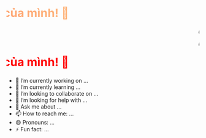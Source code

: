 <p align="center">
  <svg width="100%" height="50">
    <defs>
      <linearGradient id="gradientText" x1="0%" y1="0%" x2="100%" y2="0%">
        <stop offset="0%" style="stop-color:#ff7e5f; stop-opacity:1" />
        <stop offset="100%" style="stop-color:#feb47b; stop-opacity:1" />
      </linearGradient>
    </defs>
    <text x="0" y="35" font-size="30" font-weight="bold" fill="url(#gradientText)">
      <animate attributeName="x" from="-100%" to="100%" dur="5s" repeatCount="indefinite" />
      🔥 Chào mừng bạn đến với GitHub của mình! 🚀
    </text>
  </svg>
</p>


<p align="center">
  <marquee>🔥 Chào mừng bạn đến với GitHub của mình! 🚀</marquee>
</p>

<p align="center">
  <marquee>🔥 Welcome to my GitHub! 🚀</marquee>
</p>

<p align="center">
  <svg width="100%" height="50">
    <text x="0" y="35" font-size="30" font-weight="bold" fill="red">
      <animate attributeName="x" from="-100%" to="100%" dur="5s" repeatCount="indefinite" />
      🔥 Chào mừng bạn đến với GitHub của mình! 🚀
    </text>
  </svg>
</p>


- 🔭 I’m currently working on ...
- 🌱 I’m currently learning ...
- 👯 I’m looking to collaborate on ...
- 🤔 I’m looking for help with ...
- 💬 Ask me about ...
- 📫 How to reach me: ...
- 😄 Pronouns: ...
- ⚡ Fun fact: ...
